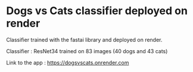 # Dogs vs Cats classifier deployed on render 

Classifier trained with the fastai library and deployed on render. 

Classifier : ResNet34 trained on 83 images (40 dogs and 43 cats)

Link to the app : https://dogsvscats.onrender.com


